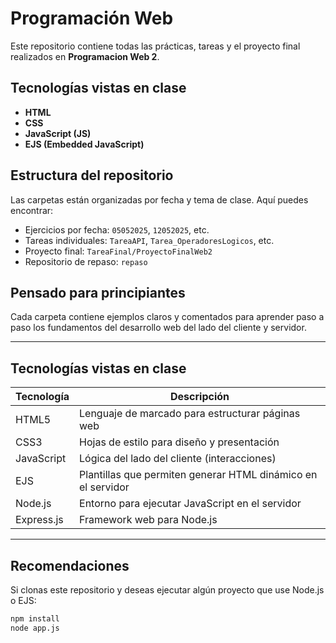 # Programación Web 

Este repositorio contiene todas las prácticas, tareas y el proyecto final realizados en **Programacion Web 2**.

##  Tecnologías vistas en clase

- **HTML**
- **CSS**
- **JavaScript (JS)**
- **EJS (Embedded JavaScript)**

##  Estructura del repositorio

Las carpetas están organizadas por fecha y tema de clase. Aquí puedes encontrar:

- Ejercicios por fecha: `05052025`, `12052025`, etc.
- Tareas individuales: `TareaAPI`, `Tarea_OperadoresLogicos`, etc.
- Proyecto final: `TareaFinal/ProyectoFinalWeb2`
- Repositorio de repaso: `repaso`

##  Pensado para principiantes

Cada carpeta contiene ejemplos claros y comentados para aprender paso a paso los fundamentos del desarrollo web del lado del cliente y servidor.

---

##  Tecnologías vistas en clase

| Tecnología | Descripción |
|------------|-------------|
| HTML5      | Lenguaje de marcado para estructurar páginas web |
| CSS3       | Hojas de estilo para diseño y presentación |
| JavaScript | Lógica del lado del cliente (interacciones) |
| EJS        | Plantillas que permiten generar HTML dinámico en el servidor |
| Node.js    | Entorno para ejecutar JavaScript en el servidor |
| Express.js | Framework web para Node.js |

---


##  Recomendaciones

Si clonas este repositorio y deseas ejecutar algún proyecto que use Node.js o EJS:

```bash
npm install
node app.js
